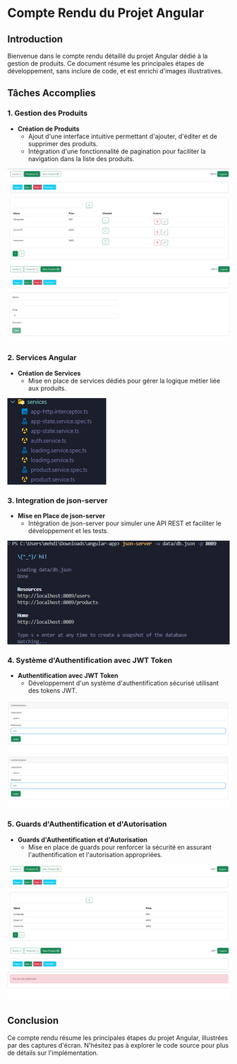 # Compte Rendu du Projet Angular

## Introduction

Bienvenue dans le compte rendu détaillé du projet Angular dédié à la gestion de produits. Ce document résume les principales étapes de développement, sans inclure de code, et est enrichi d'images illustratives.

## Tâches Accomplies

### 1. Gestion des Produits

- **Création de Produits**
  - Ajout d'une interface intuitive permettant d'ajouter, d'éditer et de supprimer des produits.
  - Intégration d'une fonctionnalité de pagination pour faciliter la navigation dans la liste des produits.

![Gestion des Produits](https://github.com/elmehdibenhayoun/angular-app/blob/master/image/product.png)
![Gestion des Produits](https://github.com/elmehdibenhayoun/angular-app/blob/master/image/add.png)

### 2. Services Angular

- **Création de Services**
  - Mise en place de services dédiés pour gérer la logique métier liée aux produits.

![Services Angular](https://github.com/elmehdibenhayoun/angular-app/blob/master/image/service.png)

### 3. Integration de json-server

- **Mise en Place de json-server**
  - Intégration de json-server pour simuler une API REST et faciliter le développement et les tests.

![json-server](https://github.com/elmehdibenhayoun/angular-app/blob/master/image/json.png)

### 4. Système d'Authentification avec JWT Token

- **Authentification avec JWT Token**
  - Développement d'un système d'authentification sécurisé utilisant des tokens JWT.

![Authentification](https://github.com/elmehdibenhayoun/angular-app/blob/master/image/login.png)
![Authentification](https://github.com/elmehdibenhayoun/angular-app/blob/master/image/login.png)

### 5. Guards d'Authentification et d'Autorisation

- **Guards d'Authentification et d'Autorisation**
  - Mise en place de guards pour renforcer la sécurité en assurant l'authentification et l'autorisation appropriées.

![Guards](https://github.com/elmehdibenhayoun/angular-app/blob/master/image/user_auth.png)
![Guards](https://github.com/elmehdibenhayoun/angular-app/blob/master/image/not_auth.png)

## Conclusion

Ce compte rendu résume les principales étapes du projet Angular, illustrées par des captures d'écran. N'hésitez pas à explorer le code source pour plus de détails sur l'implémentation.

